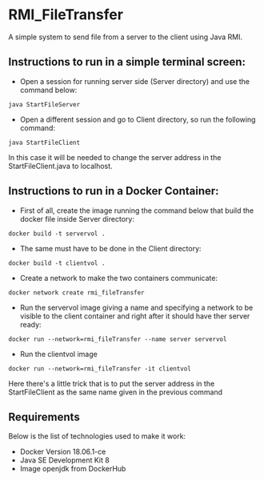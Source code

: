 # RMI_FileTransfer

A simple system to send file from a server to the client using Java RMI.

## Instructions to run in a simple terminal screen:

* Open a session for running server side (Server directory) and use the command below:

`java StartFileServer`

* Open a different session and go to Client directory, so run the following command:

`java StartFileClient`

In this case it will be needed to change the server address in the StartFileClient.java to localhost.

## Instructions to run in a Docker Container:

* First of all, create the image running the command below that build the docker file inside Server directory:

`docker build -t servervol .`

* The same must have to be done in the Client directory:

`docker build -t clientvol .`

* Create a network to make the two containers communicate:

`docker network create rmi_fileTransfer`

* Run the servervol image giving a name and specifying a network to be visible to the client container and right after it should have ther server ready:

`docker run --network=rmi_fileTransfer --name server servervol`

* Run the clientvol image

`docker run --network=rmi_fileTransfer -it clientvol `

Here there's a little trick that is to put the server address in the StartFileClient as the same name given in the previous command

Requirements
------------
Below is the list of technologies used to make it work:

* Docker Version 18.06.1-ce
* Java SE Development Kit 8
* Image openjdk from DockerHub
